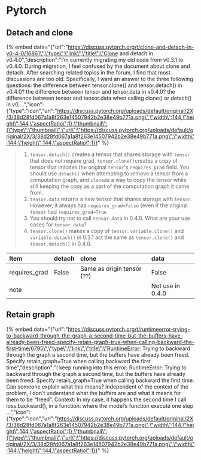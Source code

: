 # Pytorch

## Detach and clone

{% embed data="{\"url\":\"https://discuss.pytorch.org/t/clone-and-detach-in-v0-4-0/16861\",\"type\":\"link\",\"title\":\"Clone and detach in v0.4.0\",\"description\":\"I’m currently migrating my old code from v0.3.1 to v0.4.0. During migration, I feel confused by the document about clone and detach. After searching related topics in the forum,  I find that most discussions are too old.  Specifically, I want an answer to the three following questions:   the difference between tensor.clone\(\) and tensor.detach\(\) in v0.4.0? the difference between tensor and tensor.data in v0.4.0? the difference between tensor and tensor.data when calling clone\(\) or detach\(\) in v0....\",\"icon\":{\"type\":\"icon\",\"url\":\"https://discuss.pytorch.org/uploads/default/original/2X/3/38d28fd067a1a8f263e14507942b2e38e49b771a.png\",\"width\":144,\"height\":144,\"aspectRatio\":1},\"thumbnail\":{\"type\":\"thumbnail\",\"url\":\"https://discuss.pytorch.org/uploads/default/original/2X/3/38d28fd067a1a8f263e14507942b2e38e49b771a.png\",\"width\":144,\"height\":144,\"aspectRatio\":1}}" %}

> 1. `tensor.detach()` creates a tensor that shares storage with `tensor` that does not require grad. `tensor.clone()`creates a copy of tensor that imitates the original `tensor`'s `requires_grad` field. You should use `detach()` when attempting to remove a tensor from a computation graph, and `clone`as a way to copy the tensor while still keeping the copy as a part of the computation graph it came from.
> 2. `tensor.data` returns a new tensor that shares storage with `tensor`. However, it always has `requires_grad=False` \(even if the original `tensor` had `requires_grad=True`
> 3. You should try not to call `tensor.data` in 0.4.0. What are your use cases for `tensor.data`?
> 4. `tensor.clone()` makes a copy of `tensor`. `variable.clone()` and `variable.detach()` in 0.3.1 act the same as `tensor.clone()` and `tensor.detach()` in 0.4.0.

| Item | detach | clone | data |
| :--- | :--- | :--- | :--- |
| requires\_grad | False | Same as origin tensor \(??\) | False |
| note |  |  | Not use in 0.4.0 |

## Retain graph

{% embed data="{\"url\":\"https://discuss.pytorch.org/t/runtimeerror-trying-to-backward-through-the-graph-a-second-time-but-the-buffers-have-already-been-freed-specify-retain-graph-true-when-calling-backward-the-first-time/6795\",\"type\":\"link\",\"title\":\"RuntimeError: Trying to backward through the graph a second time, but the buffers have already been freed. Specify retain\_graph=True when calling backward the first time\",\"description\":\"I keep running into this error:  RuntimeError: Trying to backward through the graph a second time, but the buffers have already been freed. Specify retain\_graph=True when calling backward the first time.  Can someone explain what this means?  Independent of the context of the problem, I don’t understand what the buffers are and what it means for them to be “freed”.  Context: In my case, it happens the second time I call loss.backward\(\), in a function: where the model’s function execute one step ...\",\"icon\":{\"type\":\"icon\",\"url\":\"https://discuss.pytorch.org/uploads/default/original/2X/3/38d28fd067a1a8f263e14507942b2e38e49b771a.png\",\"width\":144,\"height\":144,\"aspectRatio\":1},\"thumbnail\":{\"type\":\"thumbnail\",\"url\":\"https://discuss.pytorch.org/uploads/default/original/2X/3/38d28fd067a1a8f263e14507942b2e38e49b771a.png\",\"width\":144,\"height\":144,\"aspectRatio\":1}}" %}



